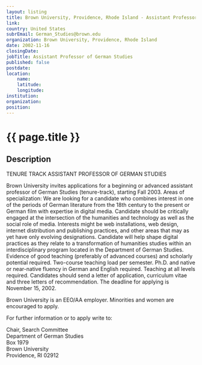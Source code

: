 ```yaml
---
layout: listing
title: Brown University, Providence, Rhode Island - Assistant Professor of German Studies
link:
country: United States
subrEmail: German_Studies@brown.edu
organization: Brown University, Providence, Rhode Island 
date: 2002-11-16
closingDate: 
jobTitle: Assistant Professor of German Studies
published: false
postdate:
location:
    name: 
    latitude: 
    longitude: 
institution: 
organization: 
position: 
--- 
```



# {{ page.title }}

## Description


<p>TENURE TRACK ASSISTANT PROFESSOR OF GERMAN STUDIES</p>

<p>Brown University invites applications for a beginning or advanced assistant professor of German Studies (tenure-track), starting Fall 2003. Areas of specialization: We are looking for a candidate who combines interest in one of the periods of German literature from the 18th century to the present or German film with expertise in digital media. Candidate should be critically engaged at the intersection of the humanities and technology as well as the social role of media. Interests might be web installations, web design, internet  distribution and publishing practices, and other areas that may as yet have only evolving designations. Candidate will help shape digital practices as they relate to a transformation of humanities studies within an interdisciplinary program located in the Department of German Studies. Evidence of good teaching (preferably of advanced courses) and scholarly potential required. Two-course teaching load per semester. Ph.D. and native or near-native fluency in German and English required. Teaching at all levels required.
Candidates should send a letter of application, curriculum vitae and three letters of recommendation. The deadline for applying is November 15, 2002.</p>

<p>Brown University is an EEO/AA employer. Minorities and women are encouraged to apply.</p>

<p>For further information or to apply write to:</p>

<p>Chair, Search Committee</br>
Department of German Studies </br>
Box 1979 </br>
Brown University </br>
Providence, RI 02912 </br>

</p>

